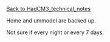 [Back to HadCM3_technical_notes](HadCM3_technical_notes.md)

Home and ummodel are backed up.

Not sure if every night or every 7 days.